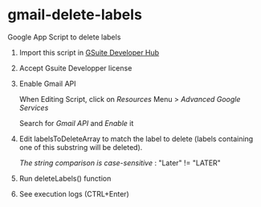 # gmail-delete-labels
Google App Script to delete labels

1. Import this script in [GSuite Developer Hub](https://script.google.com/)

2. Accept Gsuite Developper license

3. Enable Gmail API

   When Editing Script, click on *Resources* Menu > *Advanced Google Services*
   
   Search for _Gmail API_ and *Enable* it

4. Edit labelsToDeleteArray to match the label to delete (labels containing one of this substring will be deleted).

   *The string comparison is case-sensitive* : "Later" != "LATER"

5. Run deleteLabels() function

6. See execution logs (CTRL+Enter)
